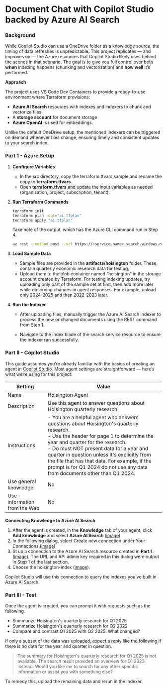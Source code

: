 # Document Chat with Copilot Studio backed by Azure AI Search
### Background

While Copilot Studio can use a OneDrive folder as a knowledge source, the timing of data refreshes is unpredictable. This project replicates — and improves on — the Azure resources that Copilot Studio likely uses behind the scenes in that scenario.  The goal is to give you full control over both **when** indexing happens (chunking and vectorization) and **how well** it’s performed.

**Approach**

The project uses VS Code Dev Containers to provide a ready-to-use environment where Terraform provisions:

- **Azure AI Search** resources with indexes and indexers to chunk and vectorize files
- A **storage account** for document storage
- **Azure OpenAI** is used for embeddings.

Unlike the default OneDrive setup, the mentioned indexers can be triggered on demand whenever files change, ensuring timely and consistent updates to your search index.

### Part 1 - Azure Setup 

1. **Configure Variables**

   - In the src directory, copy the terraform.tfvars.sample and rename the copy to **terraform.tfvars**.
   - Open **terraform.tfvars** and update the input variables as needed (organization, project, subscription, tenant).

2. **Run Terraform Commands**

   ```bash
   terraform init 
   terraform plan -out="ai.tfplan"
   terraform apply "ai.tfplan"
   ```

   Take note of the output, which has the Azure CLI command run in Step 4.

   ```bash
   az rest --method post --url https://<service-name>.search.windows.net/indexers/<indexr-name>/run?api-version=2024-07-01 --headers "api-key=<api-key>" --skip-authorization-header --body ""
   ```

3. **Load Sample Data**

   - Sample files are provided in the **artifacts/hoisington** folder.  These contain quarterly economic research data for testing.
   - Upload them to the blob container named “hoisington” in the storage account created by Terraform.  For testing indexing updates, try uploading only part of the sample set at first, then add more later while observing changes in agent responses.  For example, upload only 2024-2025 and then 2022-2023 later.

4. **Run the Indexer**

   - After uploading files, manually trigger the Azure AI Search indexer to process the new or changed documents using the REST command from Step 1.  

   - Navigate to the index blade of the search service resource to ensure the indexer ran successfully.

### Part II - Copilot Studio

This guide assumes you’re already familiar with the basics of creating an agent in [Copilot Studio](https://copilotstudio.microsoft.com/). Most agent settings are straightforward — here’s what we’re using for this project:

| Setting                      | Value                                                        |
| ---------------------------- | ------------------------------------------------------------ |
| Name                         | Hoisington Agent                                             |
| Description                  | Use this agent to answer questions about Hoisington quarterly research |
| Instructions                 | \- You are a helpful agent who answers questions about Hoisington's quarterly research.  <br />- Use the header for page 1 to determine the year and quarter for the research.  <br />- Do must NOT present data for a year and quarter in question unless it's explicitly from the file that has that data.  For example, if the prompt is for Q1 2024 do not use any data from documents other than Q1 2024. |
| Use general knowledge        | No                                                           |
| Use information from the Web | No                                                           |

**Connecting Knowledge to Azure AI Search**

1. After the agent is created, in the **Knowledge** tab of your agent, click **Add knowledge** and select **Azure AI Search** ([image](./docs/copilot-studio-knowledge-setting-1.png))
2. In the following dialog, select Create new connection under Your Connections ([image](./docs/copilot-studio-knowledge-setting-3.png))
3. St up a connection to the Azure AI Search resource created in **Part 1**. ([image](./docs/copilot-studio-knowledge-setting-2.png)).  The URL and API admin key required in this dialog were output in Step 1 of the last section.  
4. Choose the hoisington-index ([image](./docs/copilot-studio-knowledge-setting-4.png)).

Copilot Studio will use this connection to query the indexes you’ve built in Azure AI Search.

### Part III - Test

Once the agent is created, you can prompt it with requests such as the following.   

- Summarize Hoisington's quarterly research for Q1 2025
- Summarize Hoisington's quarterly research for Q2 2022
- Compare and contrast Q1 2025 with Q2 2025.  What changed?

If only a subset of the data was uploaded, expect a reply like the following if there is no data for the year and quarter in question.

> The summary for Hoisington's quarterly research for Q1 2025 is not available. The search result provided an overview for Q1 2023 instead.  Would you like me to search for any other specific information or assist you with something else?

To remedy this, upload the remaining data and rerun in the indexer.

